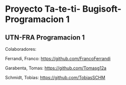 # Proyecto Ta-te-ti- Bugisoft- Programacion 1
## UTN-FRA Programacion 1

Colaboradores:

Ferrandi, Franco: https://github.com/FrancoFerrandi

Garabenta, Tomas: https://github.com/Tomasg12a

Schmidt, Tobias: https://github.com/TobiasSCHM

